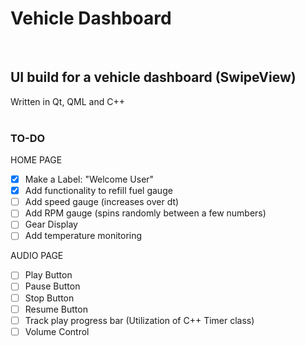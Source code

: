# Vehicle Dashboard
</br>

## UI build for a vehicle dashboard (SwipeView)

Written in Qt, QML and C++
</br>
</br>

### TO-DO
HOME PAGE
- [X] Make a Label: "Welcome User"
- [X] Add functionality to refill fuel gauge
- [ ] Add speed gauge  (increases over dt)
- [ ] Add RPM gauge  (spins randomly between a few numbers)
- [ ] Gear Display
- [ ] Add temperature monitoring

AUDIO PAGE
- [ ] Play Button
- [ ] Pause Button
- [ ] Stop Button
- [ ] Resume Button
- [ ] Track play progress bar (Utilization of C++ Timer class)
- [ ] Volume Control
